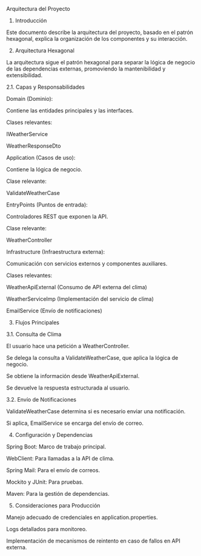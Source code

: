 Arquitectura del Proyecto

1. Introducción

Este documento describe la arquitectura del proyecto, basado en el patrón hexagonal, explica la organización de los componentes y su interacción.

2. Arquitectura Hexagonal

La arquitectura sigue el patrón hexagonal para separar la lógica de negocio de las dependencias externas, promoviendo la mantenibilidad y extensibilidad.

2.1. Capas y Responsabilidades

Domain (Dominio):

Contiene las entidades principales y las interfaces.

Clases relevantes:

IWeatherService

WeatherResponseDto

Application (Casos de uso):

Contiene la lógica de negocio.

Clase relevante:

ValidateWeatherCase

EntryPoints (Puntos de entrada):

Controladores REST que exponen la API.

Clase relevante:

WeatherController

Infrastructure (Infraestructura externa):

Comunicación con servicios externos y componentes auxiliares.

Clases relevantes:

WeatherApiExternal (Consumo de API externa del clima)

WeatherServiceImp (Implementación del servicio de clima)

EmailService (Envío de notificaciones)

3. Flujos Principales

3.1. Consulta de Clima

El usuario hace una petición a WeatherController.

Se delega la consulta a ValidateWeatherCase, que aplica la lógica de negocio.

Se obtiene la información desde WeatherApiExternal.

Se devuelve la respuesta estructurada al usuario.

3.2. Envío de Notificaciones

ValidateWeatherCase determina si es necesario enviar una notificación.

Si aplica, EmailService se encarga del envío de correo.

4. Configuración y Dependencias

Spring Boot: Marco de trabajo principal.

WebClient: Para llamadas a la API de clima.

Spring Mail: Para el envío de correos.

Mockito y JUnit: Para pruebas.

Maven: Para la gestión de dependencias.

5. Consideraciones para Producción

Manejo adecuado de credenciales en application.properties.

Logs detallados para monitoreo.

Implementación de mecanismos de reintento en caso de fallos en API externa.